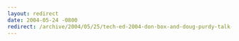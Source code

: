 ```yaml
---
layout: redirect
date: 2004-05-24 -0800
redirect: /archive/2004/05/25/tech-ed-2004-don-box-and-doug-purdy-talk-about-connected-systems.aspx/
---
```

